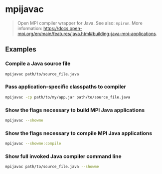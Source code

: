 # mpijavac

> Open MPI compiler wrapper for Java. See also: `mpirun`. More information: <https://docs.open-mpi.org/en/main/features/java.html#building-java-mpi-applications>.

## Examples

### Compile a Java source file

```bash
mpijavac path/to/source_file.java
```

### Pass application-specific classpaths to compiler

```bash
mpijavac -cp path/to/my/app.jar path/to/source_file.java
```

### Show the flags necessary to build MPI Java applications

```bash
mpijavac --showme
```

### Show the flags necessary to compile MPI Java applications

```bash
mpijavac --showme:compile
```

### Show full invoked Java compiler command line

```bash
mpijavac path/to/source_file.java --showme
```
